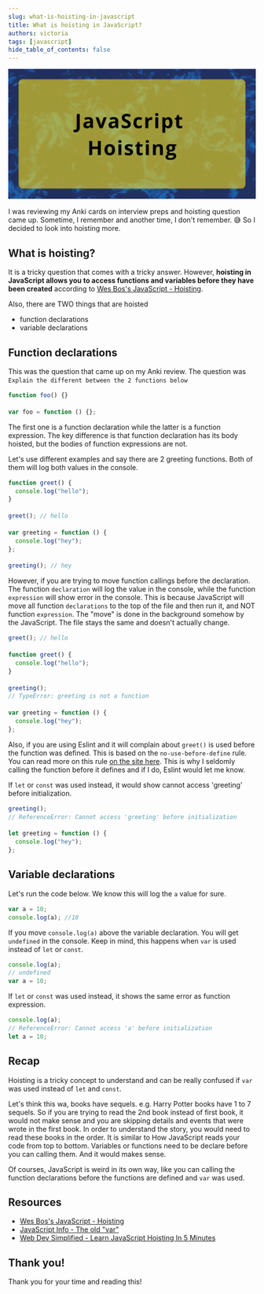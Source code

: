 ```yaml
---
slug: what-is-hoisting-in-javascript
title: What is hoisting in JavaScript?
authors: victoria
tags: [javascript]
hide_table_of_contents: false
---
```


![Hoisting in JavaScript](./js-hoisting.webp)

I was reviewing my Anki cards on interview preps and hoisting question came up. Sometime, I remember and another time, I don't remember. 😅 So I decided to look into hoisting more.

<!--truncate-->

## What is hoisting?

It is a tricky question that comes with a tricky answer. However, **hoisting in JavaScript allows you to access functions and variables before they have been created** according to [Wes Bos's JavaScript - Hoisting](https://wesbos.com/javascript/03-the-tricky-bits/hoisting).

Also, there are TWO things that are hoisted

- function declarations
- variable declarations

## Function declarations

This was the question that came up on my Anki review. The question was `Explain the different between the 2 functions below`

```js
function foo() {}

var foo = function () {};
```

The first one is a function declaration while the latter is a function expression. The key difference is that function declaration has its body hoisted, but the bodies of function expressions are not.

Let's use different examples and say there are 2 greeting functions. Both of them will log both values in the console.

```js
function greet() {
  console.log("hello");
}

greet(); // hello

var greeting = function () {
  console.log("hey");
};

greeting(); // hey
```

However, if you are trying to move function callings before the declaration. The function `declaration` will log the value in the console, while the function `expression` will show error in the console. This is because JavaScript will move all function `declarations` to the top of the file and then run it, and NOT function `expression`. The "move" is done in the background somehow by the JavaScript. The file stays the same and doesn't actually change.

```js
greet(); // hello

function greet() {
  console.log("hello");
}

greeting();
// TypeError: greeting is not a function

var greeting = function () {
  console.log("hey");
};
```

Also, if you are using Eslint and it will complain about `greet()` is used before the function was defined. This is based on the `no-use-before-define` rule. You can read more on this rule [on the site here](https://eslint.org/docs/latest/rules/no-use-before-define). This is why I seldomly calling the function before it defines and if I do, Eslint would let me know.

If `let` or `const` was used instead, it would show cannot access 'greeting' before initialization.

```js
greeting();
// ReferenceError: Cannot access 'greeting' before initialization

let greeting = function () {
  console.log("hey");
};
```

## Variable declarations

Let's run the code below. We know this will log the `a` value for sure.

```js
var a = 10;
console.log(a); //10
```

If you move `console.log(a)` above the variable declaration. You will get `undefined` in the console. Keep in mind, this happens when `var` is used instead of `let` or `const`.

```js
console.log(a);
// undefined
var a = 10;
```

If `let` or `const` was used instead, it shows the same error as function expression.

```js
console.log(a);
// ReferenceError: Cannot access 'a' before initialization
let a = 10;
```

## Recap

Hoisting is a tricky concept to understand and can be really confused if `var` was used instead of `let` and `const`.

Let's think this wa, books have sequels. e.g. Harry Potter books have 1 to 7 sequels. So if you are trying to read the 2nd book instead of first book, it would not make sense and you are skipping details and events that were wrote in the first book. In order to understand the story, you would need to read these books in the order. It is similar to How JavaScript reads your code from top to bottom. Variables or functions need to be declare before you can calling them. And it would makes sense.

Of courses, JavaScript is weird in its own way, like you can calling the function declarations before the functions are defined and `var` was used.

## Resources

- [Wes Bos's JavaScript - Hoisting](https://wesbos.com/javascript/03-the-tricky-bits/hoisting)
- [JavaScript Info - The old "var"](https://javascript.info/var)
- [Web Dev Simplified - Learn JavaScript Hoisting In 5 Minutes](https://www.youtube.com/watch?v=EvfRXyKa_GI)

## Thank you!

Thank you for your time and reading this!
